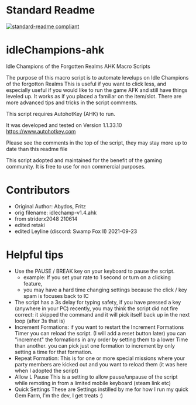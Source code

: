 # Standard Readme
[![standard-readme compliant](https://img.shields.io/badge/readme%20style-standard-brightgreen.svg?style=flat-square)](https://github.com/RichardLitt/standard-readme)

# idleChampions-ahk
Idle Champions of the Forgotten Realms AHK Macro Scripts

 The purpose of this macro script is to automate levelups on Idle Champions of the forgotton Realms
 This is useful if you want to click less, and especially useful if you would like to run the game AFK and still have things leveled up.
 It works as if you placed a familiar on the item/slot.
 There are more advanced tips and tricks in the script comments.

 This script requires AutohotKey (AHK) to run.

 It was developed and tested on Version 1.1.33.10 https://www.autohotkey.com

 Please see the comments in the top of the script, they may stay more up to date than this readme file

 This script adopted and maintained for the benefit of the gaming community.  It is free to use for non commercial purposes.

# Contributors
- Original Author: Abydos, Fritz
- orig filename: idlechamp-v1.4.ahk
- from striderx2048 210614
- edited retaki
- edited Leyline (discord: Swamp Fox II) 2021-09-23

# Helpful tips
 - Use the PAUSE / BREAK key on your keyboard to pause the script.
   - example: If you set your rate to 1 second or turn on a clicking feature,
   - you may have a hard time changing settings because the click / key spam is focuses back to IC
 - 	The script has a 3s delay for typing safety, if you have pressed a key (anywhere in your PC) recently, you may think the script did not fire
  		  correct: it skipped the command and it will pick itself back up in the next loop (after 3s that is)
 - 	Increment Formations:
  		  if you want to restart the Increment Formations Timer you can reload the script.  (I will add a reset button later)
  		  you can "increment" the formations in any order by setting them to a lower Time than another.
  		  you can pick just one formation to increment by only setting a time for that formation.
 - 	Repeat Formation:
  		  This is for one or more special missions where your party members are kicked out and you want to reload them (it was here when I adopted the script)
 -	Allow L Pause
  		  This is a setting to allow pause/unpause of the script while remoting in from a limited mobile keyboard (steam link etc)
 - 	Quick Settings
  		  These are Settings instilled by me for how I run my quick Gem Farm, I'm the dev, I get treats :)
